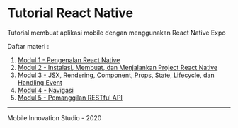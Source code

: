 # Tutorial React Native
Tutorial membuat aplikasi mobile dengan menggunakan React Native Expo

Daftar materi :
1. [Modul 1 - Pengenalan React Native](https://github.com/mobile-if/tutorial-react-native/tree/modul-1)
2. [Modul 2 - Instalasi, Membuat, dan Menjalankan Project React Native](https://github.com/mobile-if/tutorial-react-native/tree/modul-2)
3. [Modul 3 - JSX, Rendering, Component, Props, State, Lifecycle, dan Handling Event](https://github.com/mobile-if/tutorial-react-native/tree/modul-1)
4. [Modul 4 - Navigasi](https://github.com/mobile-if/tutorial-react-native/tree/modul-1)
5. [Modul 5 - Pemanggilan RESTful API](https://github.com/mobile-if/tutorial-react-native/tree/modul-1)


***
Mobile Innovation Studio - 2020
